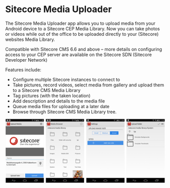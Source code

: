 # Sitecore Media Uploader

The Sitecore Media Uploader app allows you to upload media from your Android device to a Sitecore CEP Media Library.
Now you can take photos or videos while out of the office to be uploaded directly to your (Sitecore) websites Media Library.

Compatible with Sitecore CMS 6.6 and above – more details on configuring access to your CEP server are available on the Sitecore SDN (Sitecore Developer Network)

Features include:

- Configure multiple Sitecore instances to connect to
- Take pictures, record videos, select media from gallery and upload them to a Sitecore CMS Media Library
- Tag pictures (with the taken location)
- Add description and details to the media file
- Queue media files for uploading at a later date
- Browse through Sitecore CMS Media Library tree.

![Screenshots](https://github.com/Sitecore/sitecore-android-media-uploader-app/blob/master/resources-readme/Android_Screen_Flow.png)
